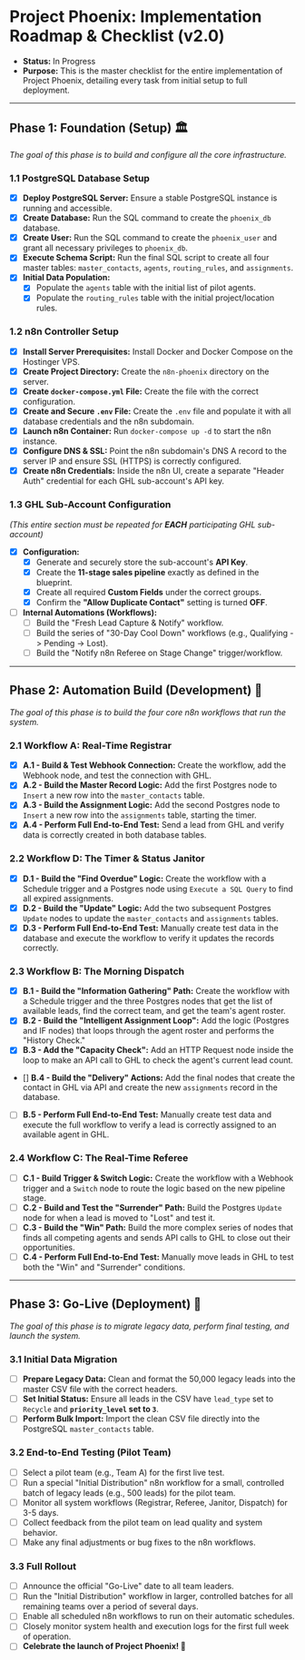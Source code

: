 # Project Phoenix: Implementation Roadmap & Checklist (v2.0)
* **Status:** In Progress
* **Purpose:** This is the master checklist for the entire implementation of Project Phoenix, detailing every task from initial setup to full deployment.

---
## Phase 1: Foundation (Setup) 🏛️
*The goal of this phase is to build and configure all the core infrastructure.*

### 1.1 PostgreSQL Database Setup
- [x] **Deploy PostgreSQL Server:** Ensure a stable PostgreSQL instance is running and accessible.
- [x] **Create Database:** Run the SQL command to create the `phoenix_db` database.
- [x] **Create User:** Run the SQL command to create the `phoenix_user` and grant all necessary privileges to `phoenix_db`.
- [x] **Execute Schema Script:** Run the final SQL script to create all four master tables: `master_contacts`, `agents`, `routing_rules`, and `assignments`.
- [x] **Initial Data Population:**
    - [x] Populate the `agents` table with the initial list of pilot agents.
    - [x] Populate the `routing_rules` table with the initial project/location rules.

### 1.2 n8n Controller Setup
- [x] **Install Server Prerequisites:** Install Docker and Docker Compose on the Hostinger VPS.
- [x] **Create Project Directory:** Create the `n8n-phoenix` directory on the server.
- [x] **Create `docker-compose.yml` File:** Create the file with the correct configuration.
- [x] **Create and Secure `.env` File:** Create the `.env` file and populate it with all database credentials and the n8n subdomain.
- [x] **Launch n8n Container:** Run `docker-compose up -d` to start the n8n instance.
- [x] **Configure DNS & SSL:** Point the n8n subdomain's DNS A record to the server IP and ensure SSL (HTTPS) is correctly configured.
- [x] **Create n8n Credentials:** Inside the n8n UI, create a separate "Header Auth" credential for each GHL sub-account's API key.

### 1.3 GHL Sub-Account Configuration
*(This entire section must be repeated for **EACH** participating GHL sub-account)*
- [x] **Configuration:**
    - [x] Generate and securely store the sub-account's **API Key**.
    - [x] Create the **11-stage sales pipeline** exactly as defined in the blueprint.
    - [x] Create all required **Custom Fields** under the correct groups.
    - [x] Confirm the **"Allow Duplicate Contact"** setting is turned **OFF**.
- [ ] **Internal Automations (Workflows):**
    - [ ] Build the "Fresh Lead Capture & Notify" workflow.
    - [ ] Build the series of "30-Day Cool Down" workflows (e.g., Qualifying -> Pending -> Lost).
    - [ ] Build the "Notify n8n Referee on Stage Change" trigger/workflow.

---
## Phase 2: Automation Build (Development) 🧠
*The goal of this phase is to build the four core n8n workflows that run the system.*

### 2.1 Workflow A: Real-Time Registrar
- [x] **A.1 - Build & Test Webhook Connection:** Create the workflow, add the Webhook node, and test the connection with GHL.
- [x] **A.2 - Build the Master Record Logic:** Add the first Postgres node to `Insert` a new row into the `master_contacts` table.
- [x] **A.3 - Build the Assignment Logic:** Add the second Postgres node to `Insert` a new row into the `assignments` table, starting the timer.
- [x] **A.4 - Perform Full End-to-End Test:** Send a lead from GHL and verify data is correctly created in both database tables.

### 2.2 Workflow D: The Timer & Status Janitor
- [x] **D.1 - Build the "Find Overdue" Logic:** Create the workflow with a Schedule trigger and a Postgres node using `Execute a SQL Query` to find all expired assignments.
- [x] **D.2 - Build the "Update" Logic:** Add the two subsequent Postgres `Update` nodes to update the `master_contacts` and `assignments` tables.
- [x] **D.3 - Perform Full End-to-End Test:** Manually create test data in the database and execute the workflow to verify it updates the records correctly.

### 2.3 Workflow B: The Morning Dispatch
- [x] **B.1 - Build the "Information Gathering" Path:** Create the workflow with a Schedule trigger and the three Postgres nodes that get the list of available leads, find the correct team, and get the team's agent roster.
- [x] **B.2 - Build the "Intelligent Assignment Loop":** Add the logic (Postgres and IF nodes) that loops through the agent roster and performs the "History Check."
- [x] **B.3 - Add the "Capacity Check":** Add an HTTP Request node inside the loop to make an API call to GHL to check the agent's current lead count.
- [] **B.4 - Build the "Delivery" Actions:** Add the final nodes that create the contact in GHL via API and create the new `assignments` record in the database.
- [ ] **B.5 - Perform Full End-to-End Test:** Manually create test data and execute the full workflow to verify a lead is correctly assigned to an available agent in GHL.

### 2.4 Workflow C: The Real-Time Referee
- [ ] **C.1 - Build Trigger & Switch Logic:** Create the workflow with a Webhook trigger and a `Switch` node to route the logic based on the new pipeline stage.
- [ ] **C.2 - Build and Test the "Surrender" Path:** Build the Postgres `Update` node for when a lead is moved to "Lost" and test it.
- [ ] **C.3 - Build the "Win" Path:** Build the more complex series of nodes that finds all competing agents and sends API calls to GHL to close out their opportunities.
- [ ] **C.4 - Perform Full End-to-End Test:** Manually move leads in GHL to test both the "Win" and "Surrender" conditions.

---
## Phase 3: Go-Live (Deployment) 🚀
*The goal of this phase is to migrate legacy data, perform final testing, and launch the system.*

### 3.1 Initial Data Migration
- [ ] **Prepare Legacy Data:** Clean and format the 50,000 legacy leads into the master CSV file with the correct headers.
- [ ] **Set Initial Status:** Ensure all leads in the CSV have `lead_type` set to `Recycle` and **`priority_level` set to `3`**.
- [ ] **Perform Bulk Import:** Import the clean CSV file directly into the PostgreSQL `master_contacts` table.

### 3.2 End-to-End Testing (Pilot Team)
- [ ] Select a pilot team (e.g., Team A) for the first live test.
- [ ] Run a special "Initial Distribution" n8n workflow for a small, controlled batch of legacy leads (e.g., 500 leads) for the pilot team.
- [ ] Monitor all system workflows (Registrar, Referee, Janitor, Dispatch) for 3-5 days.
- [ ] Collect feedback from the pilot team on lead quality and system behavior.
- [ ] Make any final adjustments or bug fixes to the n8n workflows.

### 3.3 Full Rollout
- [ ] Announce the official "Go-Live" date to all team leaders.
- [ ] Run the "Initial Distribution" workflow in larger, controlled batches for all remaining teams over a period of several days.
- [ ] Enable all scheduled n8n workflows to run on their automatic schedules.
- [ ] Closely monitor system health and execution logs for the first full week of operation.
- [ ] **Celebrate the launch of Project Phoenix! 🎉**
